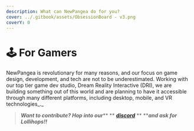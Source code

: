```yaml
---
description: What can NewPangea do for you?
cover: ../.gitbook/assets/ObsessionBoard - v3.png
coverY: 0
---
```


# 🕹 For Gamers

NewPangea is revolutionary for many reasons, and our focus on game design, development, and tech are not to be underestimated. Working with our top tier game dev studio, Dream Reality Interactive (DRI), we are building something out of this world and are planning to have it accessible through many different platforms, including desktop, mobile, and VR technologies\_.\_

> _**Want to contribute? Hop into our**_** ** [_**discord**_](https://discord.gg/frogland) ** **_**and ask for Lollihops!!**_
